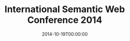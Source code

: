 ---
acronym: ISWC 2014
date: '2014-10-19T00:00:00'
ext_url: http://iswc2014.semanticweb.org/
location: Trentino, Italy
submission_date: null
title: International Semantic Web Conference 2014
---